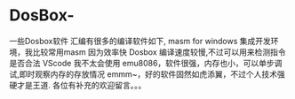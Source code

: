 # DosBox-
一些Dosbox软件
汇编有很多的编译软件如下,
masm for windows 集成开发环境，我比较常用masm 因为效率快
Dosbox 编译速度较慢,不过可以用来检测指令是否合法
VScode 我不太会使用
emu8086，软件很强，内存也小，可以单步调试,即时观察内存的存放情况
emmm~，好的软件固然如虎添翼，不过个人技术强硬才是王道.
各位有补充的欢迎留言。。。
